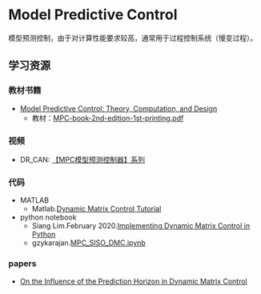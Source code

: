 # Model Predictive Control

模型预测控制，由于对计算性能要求较高，通常用于过程控制系统（慢变过程）。

## 学习资源

### 教材书籍

- [Model Predictive Control: Theory, Computation, and Design](https://sites.engineering.ucsb.edu/~jbraw/mpc/)
  - 教材：[MPC-book-2nd-edition-1st-printing.pdf](https://sites.engineering.ucsb.edu/~jbraw/mpc/MPC-book-2nd-edition-1st-printing.pdf)

### 视频

- DR_CAN: [【MPC模型预测控制器】系列](ModelPredictiveControl/README.md)

### 代码

* MATLAB
  * Matlab.[Dynamic Matrix Control Tutorial](https://www.mathworks.com/matlabcentral/mlc-downloads/downloads/submissions/19479/versions/1/previews/html/dmctutorial.html)
* python notebook
  * Siang Lim.February 2020.[Implementing Dynamic Matrix Control in Python](https://github.com/csianglim/DMC/blob/master/DMC.ipynb)
  * gzykarajan.[MPC_SISO_DMC.ipynb](https://github.com/gzykarajan/SystemIdentification/blob/main/SI_for_GitHub/MPC_SISO_DMC.ipynb)

### papers

- [On the Influence of the Prediction Horizon in Dynamic Matrix Control](http://citeseerx.ist.psu.edu/viewdoc/download?doi=10.1.1.1061.6531&rep=rep1&type=pdf)




